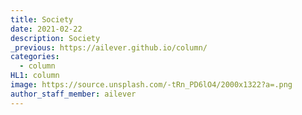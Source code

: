 ```yaml
---
title: Society
date: 2021-02-22
description: Society
_previous: https://ailever.github.io/column/
categories:
  - column
HL1: column
image: https://source.unsplash.com/-tRn_PD6lO4/2000x1322?a=.png
author_staff_member: ailever
---
```



